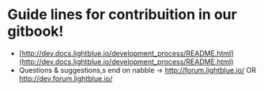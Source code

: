 # Guide lines for contribuition in our gitbook!
* [http://dev.docs.lightblue.io/development_process/README.html](http://dev.docs.lightblue.io/development_process/README.html)
* Questions & suggestions,s end on nabble ->  http://forum.lightblue.io/ OR  http://dev.forum.lightblue.io/
